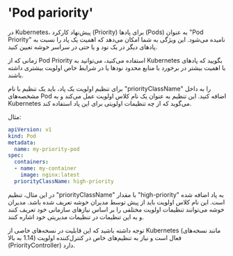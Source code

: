 # 'Pod pariority'

در Kubernetes، پیش‌نهاد کارکرد (Priority) برای پادها (Pods) به عنوان "Pod Priority" نامیده می‌شود. این ویژگی به شما امکان می‌دهد که اهمیت یک پاد را نسبت به پادهای دیگر در یک نود و یا حتی در سراسر خوشه تعیین کنید.

زمانی که از Pod Priority استفاده می‌کنید، می‌توانید به Kubernetes بگویید که پادهای با اهمیت بیشتر در برخورد با منابع محدود نود‌ها یا در شرایط خاص اولویت بیشتری داشته باشند.

برای تنظیم اولویت یک پاد، باید یک تنظیم با نام "priorityClassName" را به داخل مشخصه‌های Pod اضافه کنید. این تنظیم به عنوان یک نام کلاس اولویت عمل می‌کند و به Kubernetes می‌گوید که از چه تنظیمات اولویتی برای این پاد استفاده کند.

مثال:
```yaml
apiVersion: v1
kind: Pod
metadata:
  name: my-priority-pod
spec:
  containers:
  - name: my-container
    image: nginx:latest
  priorityClassName: high-priority
```

در این مثال، تنظیم "priorityClassName" با مقدار "high-priority" به پاد اضافه شده است. این نام کلاس اولویت باید از پیش توسط مدیران خوشه تعریف شده باشد. مدیران خوشه می‌توانند تنظیمات اولویت مختلفی را بر اساس نیازهای سازمانی خود تعریف کنند و به این تنظیمات در تنظیمات مدیریتی خود اشاره کنند.

توجه داشته باشید که این قابلیت در نسخه‌های خاصی از Kubernetes (مانند نسخه‌های 1.14 به بالا) فعال است و نیاز به تنظیم‌های خاص در کنترل‌کننده اولویت (PriorityController) دارد.
